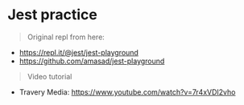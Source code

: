 # Jest practice

> Original repl from here:
- https://repl.it/@jest/jest-playground
- https://github.com/amasad/jest-playground

> Video tutorial
- Travery Media: https://www.youtube.com/watch?v=7r4xVDI2vho
